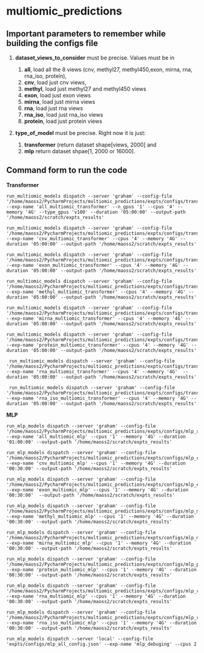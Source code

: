 # multiomic_predictions

## Important parameters to remember while building the configs file

1. __dataset_views_to_consider__ must be precise. Values must be in
    1. __all__, load all the 8 views (cnv, methyl27, methyl450,exon, mirna, rna, rna_iso, protein),
    2. __cnv__, load just cnv views,
    3. __methyl__, load just methyl27 and methyl450 views
    4. __exon__, load just exon views
    5. __mirna__, load just mirna views
    6. __rna__, load just rna views
    7. __rna_iso__, load just rna_iso views
    8. __protein__, load just protein views

2. __type_of_model__ must be precise. Right now it is just:
    1. __transformer__ (return dataset shape[views, 2000] and
    2. __mlp__ return dataset shpae[1, 2000 or 16000].

## Command form to run the code

__Transformer__

    run_multiomic_models dispatch --server 'graham' --config-file '/home/maoss2/PycharmProjects/multiomic_predictions/expts/configs/transformer_all_config.json' --exp-name 'all_multiomic_transformer' --n_gpus '1' --cpus '4' --memory '4G' --type_gpus 'v100' --duration '05:00:00' --output-path '/home/maoss2/scratch/expts_results'

    run_multiomic_models dispatch --server 'graham' --config-file '/home/maoss2/PycharmProjects/multiomic_predictions/expts/configs/transformer_cnv_config.json' --exp-name 'cnv_multiomic_transformer' --cpus '4' --memory '4G' --duration '05:00:00' --output-path '/home/maoss2/scratch/expts_results'

    run_multiomic_models dispatch --server 'graham' --config-file '/home/maoss2/PycharmProjects/multiomic_predictions/expts/configs/transformer_exon_config.json' --exp-name 'exon_multiomic_transformer' --cpus '4' --memory '4G' --duration '05:00:00' --output-path '/home/maoss2/scratch/expts_results'

    run_multiomic_models dispatch --server 'graham' --config-file '/home/maoss2/PycharmProjects/multiomic_predictions/expts/configs/transformer_methyl_config.json' --exp-name 'methyl_multiomic_transformer' --cpus '4' --memory '4G' --duration '05:00:00' --output-path '/home/maoss2/scratch/expts_results'

    run_multiomic_models dispatch --server 'graham' --config-file '/home/maoss2/PycharmProjects/multiomic_predictions/expts/configs/transformer_mirna_config.json' --exp-name 'mirna_multiomic_transformer' --cpus '4' --memory '4G' --duration '05:00:00' --output-path '/home/maoss2/scratch/expts_results'

    run_multiomic_models dispatch --server 'graham' --config-file '/home/maoss2/PycharmProjects/multiomic_predictions/expts/configs/transformer_protein_config.json' --exp-name 'protein_multiomic_transformer' --cpus '4' --memory '4G' --duration '05:00:00' --output-path '/home/maoss2/scratch/expts_results'

     run_multiomic_models dispatch --server 'graham' --config-file '/home/maoss2/PycharmProjects/multiomic_predictions/expts/configs/transformer_rna_config.json' --exp-name 'rna_multiomic_transformer' --cpus '4' --memory '4G'  --duration '05:00:00' --output-path '/home/maoss2/scratch/expts_results'

     run_multiomic_models dispatch --server 'graham' --config-file '/home/maoss2/PycharmProjects/multiomic_predictions/expts/configs/transformer_rna_iso_config.json' --exp-name 'rna_iso_multiomic_transformer' --cpus '4' --memory '4G' --duration '05:00:00' --output-path '/home/maoss2/scratch/expts_results'

__MLP__

    run_mlp_models dispatch --server 'graham' --config-file '/home/maoss2/PycharmProjects/multiomic_predictions/expts/configs/mlp_all_config.json' --exp-name 'all_multiomic_mlp' --cpus '1' --memory '4G' --duration '01:00:00' --output-path '/home/maoss2/scratch/expts_results'

    run_mlp_models dispatch --server 'graham' --config-file '/home/maoss2/PycharmProjects/multiomic_predictions/expts/configs/mlp_cnv_config.json' --exp-name 'cnv_multiomic_mlp' --cpus '1' --memory '4G' --duration '00:30:00' --output-path '/home/maoss2/scratch/expts_results'

    run_mlp_models dispatch --server 'graham' --config-file '/home/maoss2/PycharmProjects/multiomic_predictions/expts/configs/mlp_exon_config.json' --exp-name 'exon_multiomic_mlp' --cpus '1' --memory '4G' --duration '00:30:00'  --output-path '/home/maoss2/scratch/expts_results'

    run_mlp_models dispatch --server 'graham' --config-file '/home/maoss2/PycharmProjects/multiomic_predictions/expts/configs/mlp_methyl_config.json' --exp-name 'methyl_multiomic_mlp' --cpus '1' --memory '4G' --duration '00:30:00' --output-path '/home/maoss2/scratch/expts_results'

    run_mlp_models dispatch --server 'graham' --config-file '/home/maoss2/PycharmProjects/multiomic_predictions/expts/configs/mlp_mirna_config.json' --exp-name 'mirna_multiomic_mlp' --cpus '1' --memory '4G' --duration '00:30:00' --output-path '/home/maoss2/scratch/expts_results'

    run_mlp_models dispatch --server 'graham' --config-file '/home/maoss2/PycharmProjects/multiomic_predictions/expts/configs/mlp_protein_config.json' --exp-name 'protein_multiomic_mlp' --cpus '1' --memory '4G' --duration '00:30:00' --output-path '/home/maoss2/scratch/expts_results'

    run_mlp_models dispatch --server 'graham' --config-file '/home/maoss2/PycharmProjects/multiomic_predictions/expts/configs/mlp_rna_config.json' --exp-name 'rna_multiomic_mlp' --cpus '1' --memory '4G' --duration '00:30:00' --output-path '/home/maoss2/scratch/expts_results'

    run_mlp_models dispatch --server 'graham' --config-file '/home/maoss2/PycharmProjects/multiomic_predictions/expts/configs/mlp_rna_iso_config.json' --exp-name 'rna_iso_multiomic_mlp' --cpus '1' --memory '4G' --duration '00:30:00' --output-path '/home/maoss2/scratch/expts_results'

    run_mlp_models dispatch --server 'local' --config-file 'expts/configs/mlp_all_config.json' --exp-name 'mlp_debuging' --cpus 2